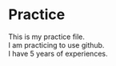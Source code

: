 # Practice
This is my practice file.
<br>
I am practicing to use github.
<br>
I have 5 years of experiences.